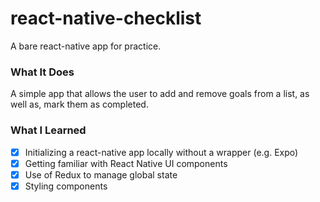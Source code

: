 # react-native-checklist
A bare react-native app for practice.

### What It Does
A simple app that allows the user to add and remove goals from a list, as well as, mark them as completed.

### What I Learned
- [x] Initializing a react-native app locally without a wrapper (e.g. Expo)
- [x] Getting familiar with React Native UI components
- [x] Use of Redux to manage global state
- [x] Styling components
